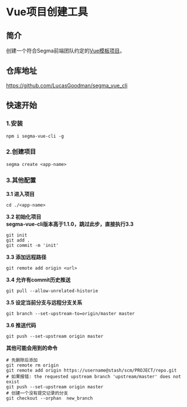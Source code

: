 # Vue项目创建工具
## 简介
创建一个符合Segma前端团队约定的[Vue模板项目](https://github.com/LucasGoodman/vue_template)。

## 仓库地址
https://github.com/LucasGoodman/segma_vue_cli

## 快速开始
### 1.安装
```shell script
npm i segma-vue-cli -g
```

### 2.创建项目
```shell script
segma create <app-name>
```

### 3.其他配置
**3.1 进入项目**
```shell script
cd ./<app-name>
```

**3.2 初始化项目**  
**segma-vue-cli版本高于1.1.0，跳过此步，直接执行3.3**
```shell script
git init
git add . 
git commit -m 'init'
```

**3.3 添加远程路径**
```shell script
git remote add origin <url>
````

**3.4 允许有commit历史推送**
```shell script
git pull --allow-unrelated-historie
```

**3.5 设定当前分支与远程分支关系**
```shell script
git branch --set-upstream-to=origin/master master
````

**3.6 推送代码**
```shell script
git push --set-upstream origin master
```

**其他可能会用到的命令**
```shell script
# 先删除后添加
git remote rm origin
git remote add origin https://username@stash/scm/PROJECT/repo.git
# 如果报错: the requested upstream branch 'upstream/master' does not exist
git push --set-upstream origin master
# 创建一个没有提交记录的分支
git checkout --orphan  new_branch
```
